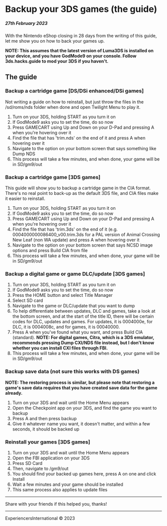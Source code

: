 # Backup your 3DS games (the guide)
##### 27th February 2023

With the Nintendo eShop closing in 28 days from the writing of this guide, let me show you on how to back your games up.

**NOTE: This assumes that the latest version of Luma3DS is installed on your device, and you have GodMode9 on your console. Follow 3ds.hacks.guide to mod your 3DS if you haven't.**

## The guide

### Backup a cartridge game [DS/DSi enhanced/DSi games]

Not writing a guide on how to reinstall, but just throw the files in the /sd/roms/nds folder when done and open Twilight Menu to play it.

1. Turn on your 3DS, holding START as you turn it on
2. If GodMode9 asks you to set the time, do so now
3. Press GAMECART using Up and Down on your D-Pad and pressing A when you're hovering over it
4. Find the file that has 'trim.nds' on the end of it and press A when hovering over it
5. Navigate to the option on your bottom screen that says something like Dump NDS
6. This process will take a few minutes, and when done, your game will be in SD/gm9/out

### Backup a cartridge game [3DS games]

This guide will show you to backup a cartridge game in the CIA format. There's no real point to back-up as the default 3DS file, and CIA files make it easier to reinstall.

1. Turn on your 3DS, holding START as you turn it on
2. If GodMode9 asks you to set the time, do so now
3. Press GAMECART using Up and Down on your D-Pad and pressing A when you're hovering over it
4. Find the file that has 'trim.3ds' on the end of it (e.g. 0004000000086400_v00.trim.3ds for a PAL version of Animal Crossing New Leaf (non WA update) and press A when hovering over it
5. Navigate to the option on your bottom screen that says NCSD image options and press Build CIA from file
6. This process will take a few minutes, and when done, your game will be in SD/gm9/out

### Backup a digital game or game DLC/update [3DS games]

1. Turn on your 3DS, holding START as you turn it on
2. If GodMode9 asks you to set the time, do so now
3. Press the HOME button and select Title Manager
4. Select SD card
5. Navigate to the game or DLC/update that you want to dump
6. To help differentiate between updates, DLC and games, take a look at the bottom screen, and at the start of the title ID, there will be certain codes for DLC, updates and games. For updates, it is 0004000e, for DLC, it is 0004008c, and for games, it is 00040000.
7. Press A when you've found what you want, and press Build CIA (standard). **NOTE: For digital games, Citra, which is a 3DS emulator, recommends pressing Dump CXI/NDS file instead, but I don't know whether you can install CXI files through FBI.**
8. This process will take a few minutes, and when done, your game will be in SD/gm9/out

### Backup save data (not sure this works with DS games)

**NOTE: The restoring process is similar, but please note that restoring a game's save data requires that you have created save data for the game already.**

1. Turn on your 3DS and wait until the Home Menu appears
2. Open the Checkpoint app on your 3DS, and find the game you want to backup
3. Press A and then press backup
4. Give it whatever name you want, it doesn't matter, and within a few seconds, it should be backed up

### Reinstall your games [3DS games]

1. Turn on your 3DS and wait until the Home Menu appears
2. Open the FBI application on your 3DS
3. Press SD Card
4. Then, navigate to /gm9/out
5. You should find your backed up games here, press A on one and click Install
6. Wait a few minutes and your game should be installed
7. This same process also applies to update files

---

Share with your friends if this helped you, thanks!

---

ExperiencersInternational © 2023
